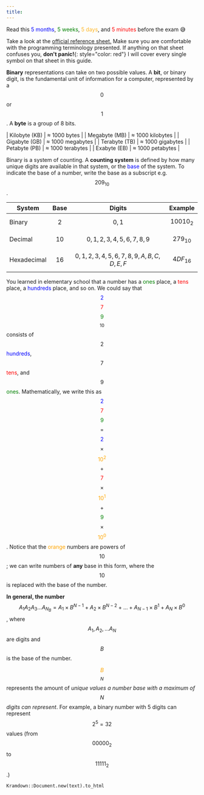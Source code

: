 ```yaml
---
title: 
---
```


Read this <span style="color: blue">5 months</span>, <span style="color: green">5 weeks</span>, <span style="color: #ffb626">5 days</span>, and <span style="color: red">5 minutes</span> before the exam :sweat_smile:

Take a look at the [official reference sheet.](https://github.com/NTokala/apcsp/blob/master/ReferenceSheet.pdf)
Make sure you are comfortable with the programming terminology presented. If anything on that sheet confuses you, **don't panic!**{: style="color: red"} I will cover every single symbol on that sheet in this guide. 

**Binary** representations can take on two possible values. A **bit**, or binary digit, is the fundamental unit of information for a computer, represented by a $$ \text{0} $$ or $$ \text{1} $$. A **byte** is a group of 8 bits.

| Kilobyte (KB) | ≈ 1000 bytes |
| Megabyte (MB) | ≈ 1000 kilobytes |
| Gigabyte (GB) | ≈ 1000 megabytes |
| Terabyte (TB) | ≈ 1000 gigabytes |
| Petabyte (PB) | ≈ 1000 terabytes |
| Exabyte (EB) | ≈ 1000 petabytes |

Binary is a system of counting. A **counting system** is defined by how many unique digits are available in that system, or the <span style="color: blue">base</span> of the system. To indicate the base of a number, write the base as a subscript e.g. $$209_{10}$$.

| System | Base | Digits | Example
| --- | --- | --- | --- |
| Binary | $$2$$ | $$ 0,1 $$ |$$ 10010_{2} $$ |
| Decimal | $$10$$ | $$ 0,1,2,3,4,5,6,7,8,9 $$ | $$ 279_{10} $$ |
| Hexadecimal | $$16$$ | $$ 0,1,2,3,4,5,6,7,8,9,A,B,C,D,E,F$$ | $$4DF_{16}$$ |

You learned in elementary school that a number has a <span style="color: green">ones</span> place, a <span style="color: red">tens</span> place, a <span style="color: blue">hundreds</span> place, and so on.
We could say that <span style="color: blue">$$2$$</span><span style="color: red">$$7$$</span><span style="color: green">$$9$$</span>$$_{10}$$ consists of $$2$$ <span style="color: blue">hundreds</span>, $$7$$ <span style="color: red">tens</span>, and $$9$$ <span style="color: green">ones</span>. Mathematically, we write this as <span style="color: blue">$$2$$</span><span style="color: red">$$7$$</span><span style="color: green">$$9$$</span> $$=$$ <span style="color: blue">$$2$$</span> $$\times $$ <span style="color: orange">$$10^{2}$$</span> $$+$$ <span style="color: red">$$7$$</span> $$\times$$ <span style="color: orange">$$10^{1}$$ </span> $$+$$ <span style="color: green">$$9$$</span> $$\times$$ <span style="color: orange">$$10^{0}$$</span>. Notice that the <span style="color: orange">orange</span> numbers are powers of $$10$$; we can write numbers of **any** base in this form, where the $$10$$ is replaced with the base of the number. 

**In general, the number** $$A_{1}A_{2}A_{3}\text{...}A_{N_B} = A_{1}\times B^{N-1} + A_{2}\times B^{N-2} + \text{...} + A_{N-1}\times B^{1} + A_{N}\times B^{0}$$, where $$A_{1}, A_{2},\text{...} A_{N}$$ are digits and $$B$$ is the base of the number. 

<span style="color: orange">$$B$$</span>$$^{N}$$ represents the amount of *unique values a number base with a maximum of $$N$$ digits can represent*. For example, a binary number with 5 digits can represent $$2^{5} = 32$$ values (from $$00000_{2}$$ to $$11111_{2}$$.) 

<span style="color: orange"> </span>




`Kramdown::Document.new(text).to_html`
